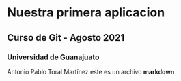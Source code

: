 # Nuestra primera aplicacion
## Curso de Git - Agosto 2021
### Universidad de Guanajuato
Antonio Pablo Toral Martínez
este es un archivo **markdown**
